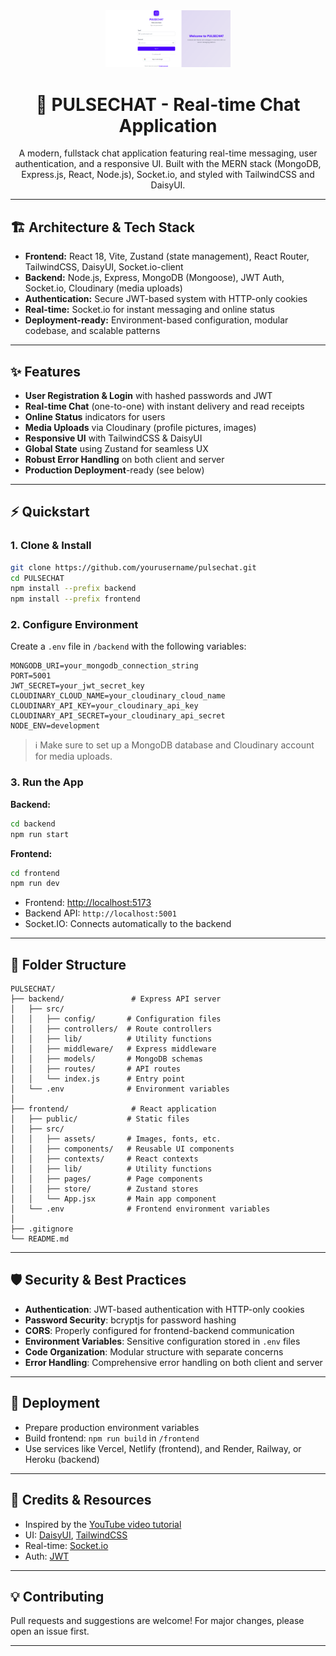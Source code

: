<div align="center">
  <img src="./frontend/public/pulsechat.png" alt="PULSECHAT Logo" width="200"/>
  
  # 🚀 PULSECHAT - Real-time Chat Application

  A modern, fullstack chat application featuring real-time messaging, user authentication, and a responsive UI. Built with the MERN stack (MongoDB, Express.js, React, Node.js), Socket.io, and styled with TailwindCSS and DaisyUI.
</div>

---

## 🏗️ Architecture & Tech Stack

- **Frontend:** React 18, Vite, Zustand (state management), React Router, TailwindCSS, DaisyUI, Socket.io-client
- **Backend:** Node.js, Express, MongoDB (Mongoose), JWT Auth, Socket.io, Cloudinary (media uploads)
- **Authentication:** Secure JWT-based system with HTTP-only cookies
- **Real-time:** Socket.io for instant messaging and online status
- **Deployment-ready:** Environment-based configuration, modular codebase, and scalable patterns

---

## ✨ Features

- **User Registration & Login** with hashed passwords and JWT
- **Real-time Chat** (one-to-one) with instant delivery and read receipts
- **Online Status** indicators for users
- **Media Uploads** via Cloudinary (profile pictures, images)
- **Responsive UI** with TailwindCSS & DaisyUI
- **Global State** using Zustand for seamless UX
- **Robust Error Handling** on both client and server
- **Production Deployment**-ready (see below)

---

## ⚡ Quickstart

### 1. Clone & Install

```sh
git clone https://github.com/yourusername/pulsechat.git
cd PULSECHAT
npm install --prefix backend
npm install --prefix frontend
```

### 2. Configure Environment

Create a `.env` file in `/backend` with the following variables:

```env
MONGODB_URI=your_mongodb_connection_string
PORT=5001
JWT_SECRET=your_jwt_secret_key
CLOUDINARY_CLOUD_NAME=your_cloudinary_cloud_name
CLOUDINARY_API_KEY=your_cloudinary_api_key
CLOUDINARY_API_SECRET=your_cloudinary_api_secret
NODE_ENV=development
```

> ℹ️ Make sure to set up a MongoDB database and Cloudinary account for media uploads.

### 3. Run the App

**Backend:**
```sh
cd backend
npm run start
```

**Frontend:**
```sh
cd frontend
npm run dev
```

- Frontend: [http://localhost:5173](http://localhost:5173)
- Backend API: `http://localhost:5001`
- Socket.IO: Connects automatically to the backend

---

## 🧩 Folder Structure

```
PULSECHAT/
├── backend/               # Express API server
│   ├── src/
│   │   ├── config/       # Configuration files
│   │   ├── controllers/  # Route controllers
│   │   ├── lib/          # Utility functions
│   │   ├── middleware/   # Express middleware
│   │   ├── models/       # MongoDB schemas
│   │   ├── routes/       # API routes
│   │   └── index.js      # Entry point
│   └── .env              # Environment variables
│
├── frontend/              # React application
│   ├── public/           # Static files
│   ├── src/
│   │   ├── assets/       # Images, fonts, etc.
│   │   ├── components/   # Reusable UI components
│   │   ├── contexts/     # React contexts
│   │   ├── lib/          # Utility functions
│   │   ├── pages/        # Page components
│   │   ├── store/        # Zustand stores
│   │   └── App.jsx       # Main app component
│   └── .env              # Frontend environment variables
│
├── .gitignore
└── README.md
```

---

## 🛡️ Security & Best Practices

- **Authentication**: JWT-based authentication with HTTP-only cookies
- **Password Security**: bcryptjs for password hashing
- **CORS**: Properly configured for frontend-backend communication
- **Environment Variables**: Sensitive configuration stored in `.env` files
- **Code Organization**: Modular structure with separate concerns
- **Error Handling**: Comprehensive error handling on both client and server

---

## 🚀 Deployment
- Prepare production environment variables
- Build frontend: `npm run build` in `/frontend`
- Use services like Vercel, Netlify (frontend), and Render, Railway, or Heroku (backend)

---

## 🙌 Credits & Resources
- Inspired by the [YouTube video tutorial](https://youtu.be/ntKkVrQqBYY)
- UI: [DaisyUI](https://daisyui.com/), [TailwindCSS](https://tailwindcss.com/)
- Real-time: [Socket.io](https://socket.io/)
- Auth: [JWT](https://jwt.io/)

---

## 💡 Contributing
Pull requests and suggestions are welcome! For major changes, please open an issue first.

---

